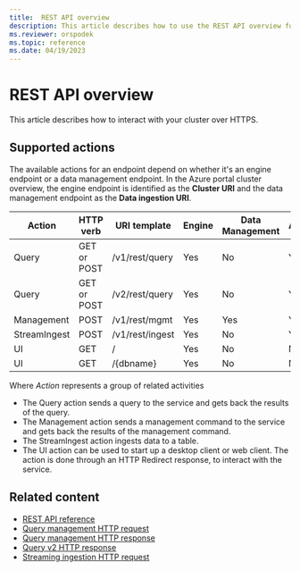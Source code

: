 ```yaml
---
title:  REST API overview
description: This article describes how to use the REST API overview for Azure Data Explorer.
ms.reviewer: orspodek
ms.topic: reference
ms.date: 04/19/2023
---
```

# REST API overview

This article describes how to interact with your cluster over HTTPS.

## Supported actions

The available actions for an endpoint depend on whether it's an engine endpoint or a data management endpoint. In the Azure portal cluster overview, the engine endpoint is identified as the **Cluster URI** and the data management endpoint as the **Data ingestion URI**.

|Action         |HTTP verb   |URI template           |Engine|Data Management|Authentication |
|---------------|------------|-----------------------|------|---------------|---------------|
|Query          |GET or POST |/v1/rest/query         |Yes   |No             |Yes            |
|Query          |GET or POST |/v2/rest/query         |Yes   |No             |Yes            |
|Management     |POST        |/v1/rest/mgmt          |Yes   |Yes            |Yes            |
|StreamIngest   |POST        |/v1/rest/ingest        |Yes   |No             |Yes            |
|UI             |GET         |/                      |Yes   |No             |No             |
|UI             |GET         |/{dbname}              |Yes   |No             |No             |

Where *Action* represents a group of related activities

* The Query action sends a query to the service and gets back the results of the query.
* The Management action sends a management command to the service and gets back
  the results of the management command.
* The StreamIngest action ingests data to a table.
* The UI action can be used to start up a desktop client or web client. The action is done through an HTTP Redirect response,
to interact with the service.

## Related content

* [REST API reference](/rest/api/azurerekusto/)
* [Query management HTTP request](request.md)
* [Query management HTTP response](response.md)
* [Query v2 HTTP response](response2.md)
* [Streaming ingestion HTTP request](streaming-ingest.md)
